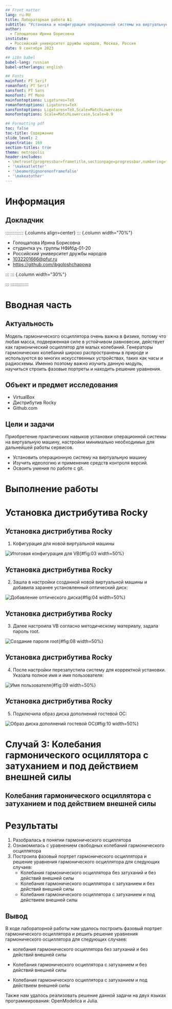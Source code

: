 ```yaml
---
## Front matter
lang: ru-RU
title: Лабораторная работа №1
subtitle: "Установка и конфигурация операционной системы на виртуальную машину. Управление версиями"
author:
  - Голощапова Ирина Борисовна
institute:
  - Российский университет дружбы народов, Москва, Россия
date: 9 сентября 2023

## i18n babel
babel-lang: russian
babel-otherlangs: english

## Fonts
mainfont: PT Serif
romanfont: PT Serif
sansfont: PT Sans
monofont: PT Mono
mainfontoptions: Ligatures=TeX
romanfontoptions: Ligatures=TeX
sansfontoptions: Ligatures=TeX,Scale=MatchLowercase
monofontoptions: Scale=MatchLowercase,Scale=0.9

## Formatting pdf
toc: false
toc-title: Содержание
slide_level: 2
aspectratio: 169
section-titles: true
theme: metropolis
header-includes:
 - \metroset{progressbar=frametitle,sectionpage=progressbar,numbering=fraction}
 - '\makeatletter'
 - '\beamer@ignorenonframefalse'
 - '\makeatother'
---
```


# Информация

## Докладчик

:::::::::::::: {.columns align=center}
::: {.column width="70%"}

  * Голощапова Ирина Борисовна
  * студентка уч. группы НФИбд-01-20
  * Российский университет дружбы народов
  * [1032201666@pfur.ru](mailto:1032201666@pfur.ru)
  * <https://github.com/ibgoloshchapowa>

:::
::: {.column width="30%"}



:::
::::::::::::::

# Вводная часть

## Актуальность

Модель гармонического осциллятора очень важна в физике, потому что любая масса, подверженная силе в устойчивом равновесии, действует как гармонический осциллятор для малых колебаний. Генераторы гармонических колебаний широко распространены в природе и используются во многих искусственных устройствах, таких как часы и радиосхемы. Именно поэтому важно изучить данную модуль, научиться строить фазовые портреты и находить решение уравнения.


## Объект и предмет исследования

- VirtualBox
- Дистрибутив Rocky
- Github.com

## Цели и задачи

Приобретение практических навыков
установки операционной системы на виртуальную машину, настройки минимально необходимых для дальнейшей работы сервисов.

- Установить операционную систему на виртуальную машину
- Изучить идеологию и применение средств контроля версий.
- Освоить умения по работе с git.





# Выполнение работы
# Установка дистрибутива Rocky


## Установка дистрибутива Rocky
1. Кофигурация для новой виртуальной машины

![Итоговая конфигурация для VB](image/3.png){#fig:03 width=50%}



## Установка дистрибутива Rocky
 
2. Зашла в настройки созданной новой виртуальной машины и добавила заранее установленный оптический диск:

![Добавление оптического диска](image/4.png){#fig:04 width=50%}



## Установка дистрибутива Rocky

3. Далее настроила VB согласно методическому материалу, задала пароль root.

![Создание пароля root](image/8.png){#fig:08 width=50%}




## Установка дистрибутива Rocky

4. После настройки перезапустила систему для корректной установки.
Указала полное имя и имя пользователя:

![Имя пользователя](image/9.png){#fig:09 width=50%}


## Установка дистрибутива Rocky

5. Подключила образ диска дополнений гостевой ОС:

![Образ диска дополнений гостевой ОС](image/10.png){#fig:10 width=50%}









# Случай 3: Колебания гармонического осциллятора c затуханием и под действием внешней силы
## Колебания гармонического осциллятора c затуханием и под действием внешней силы 






# Результаты

1. Разобралась в понятии гармонического осциллятора
2. Ознакомилась с уравнением свободных колебаний гармонического осциллятора
3. Построила фазовый портрет гармонического осциллятора и решение уравнения гармонического осциллятора для следующих случаев:
    - Колебания гармонического осциллятора без затуханий и без действий внешней силы 
    - Колебания гармонического осциллятора c затуханием и без действий внешней силы
    - Колебания гармонического осциллятора c затуханием и под действием внешней силы




## Вывод

В ходе лабораторной работы нам удалось построить фазовый портрет гармонического осциллятора и решить решение уравнения гармонического осциллятора для следующих случаев:
    
- колебания гармонического осциллятора без затуханий и без действий внешней силы 

- Колебания гармонического осциллятора c затуханием и без действий внешней силы

- Колебания гармонического осциллятора c затуханием и под действием внешней силы

Также нам удалось реализовать решение данной задачи на двух языках программирования: OpenModelica и Julia.
